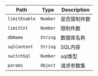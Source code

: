Path | Type | Description
---- | ---- | -----------
`limitEnable` | `Number` | 是否限制件数
`limitCnt` | `Number` | 限制件数
`dbName` | `String` | 数据库名称
`sqlContent` | `String` | SQL内容
`switchSql` | `Number` | sql类型
`params` | `Object` | 请求参数集

